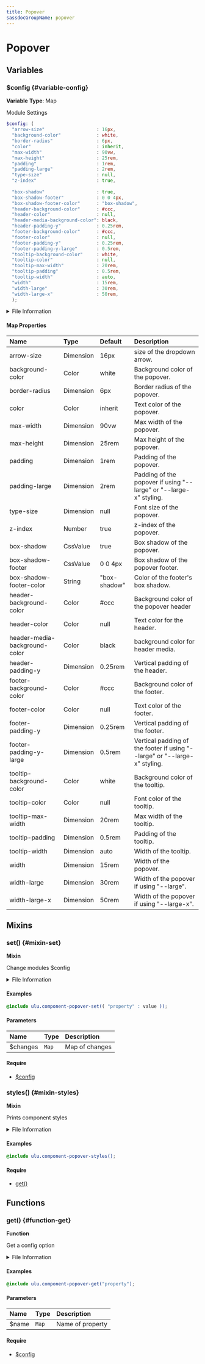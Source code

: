 ```yaml
---
title: Popover
sassdocGroupName: popover
---
```



# Popover

<div class="type-large">



</div>



## Variables




<div class="sassdoc-item-header">

###  $config {#variable-config}

  <div class="sassdoc-item-header__labels">
    <span class="tag tag--primary"><strong>Variable</strong></span> <span class="tag"><strong>Type</strong>: Map</span>
  </div>

</div>

  

Module Settings
    
    

``` scss
$config: (
  "arrow-size"                   : 16px,
  "background-color"             : white,
  "border-radius"                : 6px,
  "color"                        : inherit,
  "max-width"                    : 90vw,
  "max-height"                   : 25rem,
  "padding"                      : 1rem,
  "padding-large"                : 2rem,
  "type-size"                    : null,
  "z-index"                      : true,
  
  "box-shadow"                   : true,
  "box-shadow-footer"            : 0 0 4px,
  "box-shadow-footer-color"      : "box-shadow",
  "header-background-color"      : #ccc,
  "header-color"                 : null,
  "header-media-background-color": black,
  "header-padding-y"             : 0.25rem,
  "footer-background-color"      : #ccc,
  "footer-color"                 : null,
  "footer-padding-y"             : 0.25rem,
  "footer-padding-y-large"       : 0.5rem,
  "tooltip-background-color"     : white,
  "tooltip-color"                : null,
  "tooltip-max-width"            : 20rem,
  "tooltip-padding"              : 0.5rem,
  "tooltip-width"                : auto,
  "width"                        : 15rem,
  "width-large"                  : 30rem,
  "width-large-x"                : 50rem,
  );
```
  


<details>
  <summary>File Information</summary>
  
- **File:** _popover.scss
- **Group:** popover
- **Type:** variable
- **Lines (comments):** 30-60
- **Lines (code):** 62-93

</details>

    

#### Map Properties


|Name|Type|Default|Description|
|:--|:--|:--|:--|
|arrow-size|Dimension|16px|size of the dropdown arrow.|
|background-color|Color|white|Background color of the popover.|
|border-radius|Dimension|6px|Border radius of the popover.|
|color|Color|inherit|Text color of the popover.|
|max-width|Dimension|90vw|Max width of the popover.|
|max-height|Dimension|25rem|Max height of the popover.|
|padding|Dimension|1rem|Padding of the popover.|
|padding-large|Dimension|2rem|Padding of the popover if using "--large" or "--large-x" styling.|
|type-size|Dimension|null|Font size of the popover.|
|z-index|Number|true|z-index of the popover.|
|box-shadow|CssValue|true|Box shadow of the popover.|
|box-shadow-footer|CssValue|0 0 4px|Box shadow of the popover footer.|
|box-shadow-footer-color|String|"box-shadow"|Color of the footer's box shadow.|
|header-background-color|Color|#ccc|Background color of the popover header|
|header-color|Color|null|Text color for the header.|
|header-media-background-color|Color|black|background color for header media.|
|header-padding-y|Dimension|0.25rem|Vertical padding of the header.|
|footer-background-color|Color|#ccc|Background color of the footer.|
|footer-color|Color|null|Text color of the footer.|
|footer-padding-y|Dimension|0.25rem|Vertical padding of the footer.|
|footer-padding-y-large|Dimension|0.5rem|Vertical padding of the footer if using "--large" or "--large-x" styling.|
|tooltip-background-color|Color|white|Background color of the tooltip.|
|tooltip-color|Color|null|Font color of the tooltip.|
|tooltip-max-width|Dimension|20rem|Max width of the tooltip.|
|tooltip-padding|Dimension|0.5rem|Padding of the tooltip.|
|tooltip-width|Dimension|auto|Width of the tooltip.|
|width|Dimension|15rem|Width of the popover.|
|width-large|Dimension|30rem|Width of the popover if using "--large".|
|width-large-x|Dimension|50rem|Width of the popover if using "--large-x".|

    
  

## Mixins




<div class="sassdoc-item-header">

###  set() {#mixin-set}

  <div class="sassdoc-item-header__labels">
    <span class="tag tag--primary"><strong>Mixin</strong></span>
  </div>

</div>

  

Change modules $config
    
    


<details>
  <summary>File Information</summary>
  
- **File:** _popover.scss
- **Group:** popover
- **Type:** mixin
- **Lines (comments):** 95-98
- **Lines (code):** 100-102

</details>

    

#### Examples

      


``` scss
@include ulu.component-popover-set(( "property" : value ));
```
  



      

#### Parameters


|Name|Type|Description|
|:--|:--|:--|
|$changes|`Map`|Map of changes|

    

#### Require

- [$config](/sass/components/accordion/#variable-config)
  


<div class="sassdoc-item-header">

###  styles() {#mixin-styles}

  <div class="sassdoc-item-header__labels">
    <span class="tag tag--primary"><strong>Mixin</strong></span>
  </div>

</div>

  

Prints component styles
    
    


<details>
  <summary>File Information</summary>
  
- **File:** _popover.scss
- **Group:** popover
- **Type:** mixin
- **Lines (comments):** 114-116
- **Lines (code):** 118-263

</details>

    

#### Examples

      


``` scss
@include ulu.component-popover-styles();
```
  



      

#### Require

- [get()](/sass/components/accordion/#function-get)
  
  

## Functions




<div class="sassdoc-item-header">

###  get() {#function-get}

  <div class="sassdoc-item-header__labels">
    <span class="tag tag--primary"><strong>Function</strong></span>
  </div>

</div>

  

Get a config option
    
    


<details>
  <summary>File Information</summary>
  
- **File:** _popover.scss
- **Group:** popover
- **Type:** function
- **Lines (comments):** 104-107
- **Lines (code):** 109-112

</details>

    

#### Examples

      


``` scss
@include ulu.component-popover-get("property");
```
  



      

#### Parameters


|Name|Type|Description|
|:--|:--|:--|
|$name|`Map`|Name of property|

    

#### Require

- [$config](/sass/components/accordion/#variable-config)
  
  
  